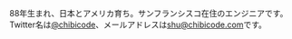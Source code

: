 88年生まれ、日本とアメリカ育ち。サンフランシスコ在住のエンジニアです。Twitter名は[@chibicode](http://twitter.com/chibicode)、メールアドレスは[shu@chibicode.com](mailto:shu@chibicode.com)です。
